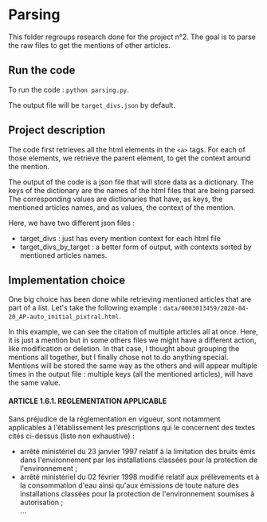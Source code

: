 # Parsing   

This folder regroups research done for the project n°2. The goal is to parse the raw files to get the mentions of other articles.

## Run the code

To run the code : ```python parsing.py```.

The output file will be ```target_divs.json``` by default.

## Project description

The code first retrieves all the html elements in the ```<a>``` tags.
For each of those elements, we retrieve the parent element, to get the context around the mention.

The output of the code is a json file that will store data as a dictionary. The keys of the dictionary are the names of the html files that are being parsed. The corresponding values are dictionaries that have, as keys, the mentioned articles names, and as values, the context of the mention.

Here, we have two different json files : 
- target_divs : just has every mention context for each html file
- target_divs_by_target : a better form of output, with contexts sorted by mentioned articles names.

## Implementation choice

One big choice has been done while retrieving mentioned articles that are part of a list. Let's take the following example : ```data/0003013459/2020-04-20_AP-auto_initial_pixtral.html```.

In this example, we can see the citation of multiple articles all at once. Here, it is just a mention but in some others files we might have a different action, like modification or deletion. In that case, I thought about grouping the mentions all together, but I finally chose not to do anything special. Mentions will be stored the same way as the others and will appear multiple times in the output file : multiple keys (all the mentioned articles), will have the same value.

<h4 class="dsr-section_title">
    ARTICLE 1.6.1. REGLEMENTATION APPLICABLE
</h4>
<div class="dsr-alinea" data-number="1">
Sans préjudice de la réglementation en vigueur, sont notamment applicables à l'établissement les prescriptions qui le concernent des textes cités ci-dessus (liste non exhaustive) :
    <ul>
        <li>
            <a class="dsr-arrete_reference" data-authority="ministériel">
            arrêté
            ministériel
            du
            <time class="dsr-date" datetime="1997-01-23">
            23 janvier 1997
            </time>
            </a>
            relatif à la limitation des bruits émis dans l'environnement par les installations classées pour la protection de l'environnement ;
        </li>
        <li>
            <a class="dsr-arrete_reference" data-authority="ministériel">
            arrêté
            ministériel
            du
            <time class="dsr-date" datetime="1998-02-02">
            02 février 1998
            </time>
            modifié
            </a>
            relatif aux prélèvements et à la consommation d'eau ainsi qu'aux émissions de toute nature des installations classées pour la protection de l'environnement soumises à autorisation ;
        </li>
        ...
    </ul>
</div>


